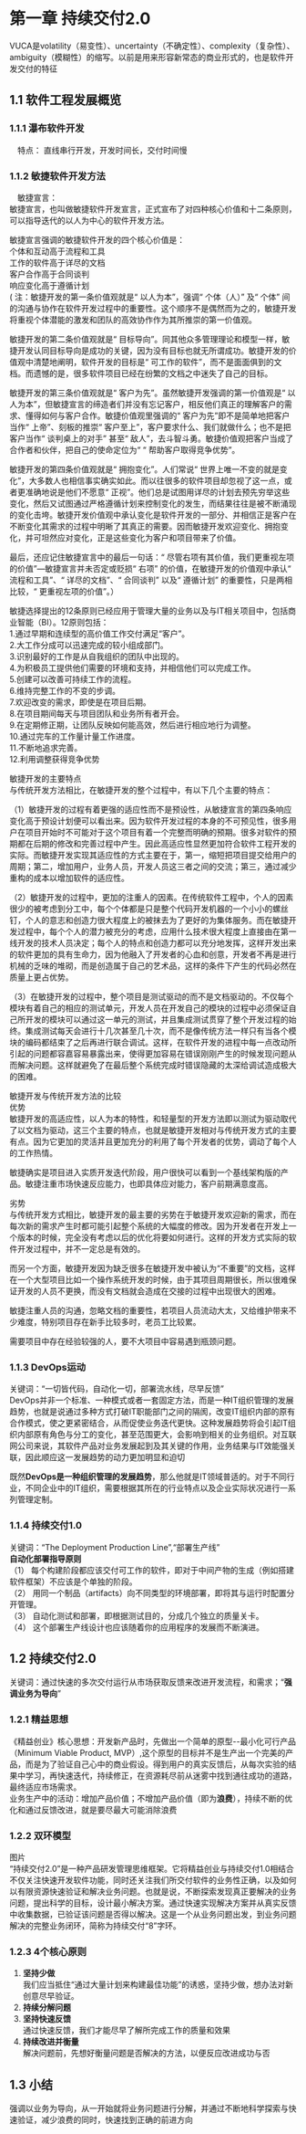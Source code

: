 # 第一章 持续交付2.0 #

VUCA是volatility（易变性）、uncertainty（不确定性）、complexity（复杂性）、ambiguity（模糊性）的缩写。以前是用来形容新常态的商业形式的，也是软件开发交付的特征


## 1.1 软件工程发展概览 ##
### 1.1.1 瀑布软件开发  
&emsp;特点： 直线串行开发，开发时间长，交付时间慢
 
### 1.1.2 敏捷软件开发方法  
&emsp;敏捷宣言：  
敏捷宣言，也叫做敏捷软件开发宣言，正式宣布了对四种核心价值和十二条原则，可以指导迭代的以人为中心的软件开发方法。
 
敏捷宣言强调的敏捷软件开发的四个核心价值是：  
个体和互动高于流程和工具  
工作的软件高于详尽的文档  
客户合作高于合同谈判  
响应变化高于遵循计划  
( 注：敏捷开发的第一条价值观就是“ 以人为本”，强调“ 个体（人）” 及“ 个体” 间的沟通与协作在软件开发过程中的重要性。这个顺序不是偶然而为之的，敏捷开发将重视个体潜能的激发和团队的高效协作作为其所推崇的第一价值观。

敏捷开发的第二条价值观就是“ 目标导向”。同其他众多管理理论和模型一样，敏捷开发认同目标导向是成功的关键，因为没有目标也就无所谓成功。敏捷开发的价值观中清楚地阐明，软件开发的目标是“ 可工作的软件”，而不是面面俱到的文档。而遗憾的是，很多软件项目已经在纷繁的文档之中迷失了自己的目标。

敏捷开发的第三条价值观就是“ 客户为先”。虽然敏捷开发强调的第一价值观是“ 以人为本”，但敏捷宣言的缔造者们并没有忘记客户，相反他们真正的理解客户的需求、懂得如何与客户合作。敏捷价值观里强调的“ 客户为先”即不是简单地把客户当作“ 上帝”、刻板的推崇“ 客户至上”，客户要求什么、我们就做什么；也不是把客户当作“ 谈判桌上的对手” 甚至“ 敌人”，去斗智斗勇。敏捷价值观把客户当成了合作者和伙伴，把自己的使命定位为“ “ 帮助客户取得竞争优势”。

敏捷开发的第四条价值观就是“ 拥抱变化”。人们常说“ 世界上唯一不变的就是变化”，大多数人也相信事实确实如此。而以往很多的软件项目却忽视了这一点，或者更准确地说是他们不愿意“ 正视”。他们总是试图用详尽的计划去预先穷举这些变化，然后又试图通过严格遵循计划来控制变化的发生，而结果往往是被不断涌现的变化击垮。敏捷开发价值观中承认变化是软件开发的一部分、并相信正是客户在不断变化其需求的过程中明晰了其真正的需要。因而敏捷开发欢迎变化、拥抱变化，并可坦然应对变化，正是这些变化为客户和项目带来了价值。

最后，还应记住敏捷宣言中的最后一句话：“ 尽管右项有其价值，我们更重视左项的价值”—敏捷宣言并未否定或贬损“ 右项” 的价值，在敏捷开发的价值观中承认“ 流程和工具”、“ 详尽的文档”、“ 合同谈判” 以及“ 遵循计划” 的重要性，只是两相比较，“ 更重视左项的价值”。）

 

敏捷选择提出的12条原则已经应用于管理大量的业务以及与IT相关项目中，包括商业智能（BI）。12原则包括：  
1.通过早期和连续型的高价值工作交付满足“客户”。  
2.大工作分成可以迅速完成的较小组成部门。  
3.识别最好的工作是从自我组织的团队中出现的。  
4.为积极员工提供他们需要的环境和支持，并相信他们可以完成工作。  
5.创建可以改善可持续工作的流程。  
6.维持完整工作的不变的步调。  
7.欢迎改变的需求，即使是在项目后期。  
8.在项目期间每天与项目团队和业务所有者开会。  
9.在定期修正期，让团队反映如何能高效，然后进行相应地行为调整。  
10.通过完车的工作量计量工作进度。  
11.不断地追求完善。  
12.利用调整获得竞争优势  
 
敏捷开发的主要特点  
与传统开发方法相比，在敏捷开发的整个过程中，有以下几个主要的特点：

（1）敏捷开发的过程有着更强的适应性而不是预设性，从敏捷宣言的第四条响应变化高于预设计划便可以看出来。因为软件开发过程的本身的不可预见性，很多用户在项目开始时不可能对于这个项目有着一个完整而明确的预期。很多对软件的预期都在后期的修改和完善过程中产生。因此高适应性显然更加符合软件工程开发的实际。而敏捷开发实现其适应性的方式主要在于，第一，缩短把项目提交给用户的周期；第二，增加用户，业务人员，开发人员这三者之间的交流；第三，通过减少重构的成本以增加软件的适应性。

（2）敏捷开发的过程中，更加的注重人的因素。在传统软件工程中，个人的因素很少的被考虑到分工中，每个个体都是只是整个代码开发机器的一个小小的螺丝钉，个人的意志和创造力很大程度上的被抹去为了更好的为集体服务。而在敏捷开发过程中，每个个人的潜力被充分的考虑，应用什么技术很大程度上直接由在第一线开发的技术人员决定；每个人的特点和创造力都可以充分地发挥，这样开发出来的软件更加的具有生命力，因为他融入了开发者的心血和创意，开发者不再是进行机械的乏味的堆砌，而是创造属于自己的艺术品，这样的条件下产生的代码必然在质量上更占优势。

（3）在敏捷开发的过程中，整个项目是测试驱动的而不是文档驱动的。不仅每个模块有着自己的相应的测试单元，开发人员在开发自己的模块的过程中必须保证自己所开发的模块可以通过这一单元的测试，并且集成测试贯穿了整个开发过程的始终。集成测试每天会进行十几次甚至几十次，而不是像传统方法一样只有当各个模块的编码都结束了之后再进行联合调试。这样，在软件开发的进程中每一点改动所引起的问题都容嘉容易暴露出来，使得更加容易在错误刚刚产生的时候发现问题从而解决问题。这样就避免了在最后整个系统完成时错误隐藏的太深给调试造成极大的困难。

敏捷开发与传统开发方法的比较  
优势  
敏捷开发的高适应性，以人为本的特性，和轻量型的开发方法即以测试为驱动取代了以文档为驱动，这三个主要的特点，也就是敏捷开发相对与传统开发方式的主要有点。因为它更加的灵活并且更加充分的利用了每个开发者的优势，调动了每个人的工作热情。

敏捷确实是项目进入实质开发迭代阶段，用户很快可以看到一个基线架构版的产品。敏捷注重市场快速反应能力，也即具体应对能力，客户前期满意度高。

劣势  
与传统开发方式相比，敏捷开发的最主要的劣势在于敏捷开发欢迎新的需求，而在每次新的需求产生时都可能引起整个系统的大幅度的修改。因为开发者在开发上一个版本的时候，完全没有考虑以后的优化将要如何进行。这样的开发方式实际的软件开发过程中，并不一定总是有效的。

而另一个方面，敏捷开发因为缺乏很多在敏捷开发中被认为“不重要”的文档，这样在一个大型项目比如一个操作系统开发的时候，由于其项目周期很长，所以很难保证开发的人员不更换，而没有文档就会造成在交接的过程中出现很大的困难。

敏捷注重人员的沟通，忽略文档的重要性，若项目人员流动大太，又给维护带来不少难度，特别项目存在新手比较多时，老员工比较累。

需要项目中存在经验较强的人，要不大项目中容易遇到瓶颈问题。
 
### 1.1.3 DevOps运动  
关键词：“一切皆代码，自动化一切，部署流水线，尽早反馈”  
DevOps并非一个标准、一种模式或者一套固定方法，而是一种IT组织管理的发展趋势，也就是说通过多种方式打破IT职能部门之间的隔阂，改变IT组织内部的原有合作模式，使之更紧密结合，从而促使业务迭代更快。这种发展趋势将会引起IT组织内部原有角色与分工的变化，甚至范围更大，会影响到相关的业务组织。对互联网公司来说，其软件产品对业务发展起到及其关键的作用，业务结果与IT效能强关联，因此顺应这一发展趋势的动力更加明显和迫切  

既然**DevOps是一种组织管理的发展趋势**，那么他就是IT领域普适的。对于不同行业，不同企业中的IT组织，需要根据其所在的行业特点以及企业实际状况进行一系列管理定制。

### 1.1.4 持续交付1.0
关键词：“The Deployment Production Line”,“部署生产线”  
**自动化部署指导原则**  
（1） 每个构建阶段都应该交付可工作的软件，即对于中间产物的生成（例如搭建软件框架）不应该是个单独的阶段。  
（2） 用同一个制品（artifacts）向不同类型的环境部署，即将其与运行时配置分开管理。  
（3） 自动化测试和部署，即根据测试目的，分成几个独立的质量关卡。  
（4） 这个部署生产线设计也应该随着你的应用程序的发展而不断演进。

## 1.2 持续交付2.0
关键词：通过快速的多次交付运行从市场获取反馈来改进开发流程，和需求；“**强调业务为导向**”

### 1.2.1 精益思想
《精益创业》核心思想：开发新产品时，先做出一个简单的原型--最小化可行产品（Minimum Viable Product, MVP）,这个原型的目标并不是生产出一个完美的产品，而是为了验证自己心中的商业假设。得到用户的真实反馈后，从每次实验的结果中学习，再快速迭代，持续修正，在资源耗尽前从迷雾中找到通往成功的道路，最终适应市场需求。  
业务生产中的活动：增加产品价值；不增加产品价值（即为**浪费**），持续不断的优化和通过反馈改进，就是要尽最大可能消除浪费

### 1.2.2 双环模型
图片  
“持续交付2.0”是一种产品研发管理思维框架。它将精益创业与持续交付1.0相结合  
不仅关注快速开发软件功能，同时还关注我们所交付软件的业务性正确，以及如何以有限资源快速验证和解决业务问题。也就是说，不断探索发现真正要解决的业务问题，提出科学的目标，设计最小解决方案。通过快速实现解决方案并从真实反馈中收集数据，已验证该问题是否得以解决。这是一个从业务问题出发，到业务问题解决的完整业务闭环，简称为持续交付“8”字环。  
### 1.2.3 4个核心原则
1. **坚持少做**  
我们应当抵住“通过大量计划来构建最佳功能”的诱惑，坚持少做，想办法对新创意尽早验证。
2. **持续分解问题**  
3. **坚持快速反馈**  
   通过快速反馈，我们才能尽早了解所完成工作的质量和效果
4. **持续改进并衡量**  
   解决问题前，先想好衡量问题是否解决的方法，以便反应改进成功与否
## 1.3 小结
强调以业务为导向，从一开始就将业务问题进行分解，并通过不断地科学探索与快速验证，减少浪费的同时，快速找到正确的前进方向
